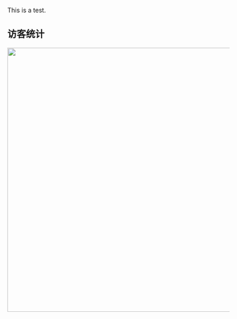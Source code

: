 This is a test.

## 访客统计

[<img src="https://www.clustrmaps.com/map_v2.png?d=D113BIqKDfM8pZP5GPJmEkbAESO1s1Hos1o90IE087E&cl=ffffff" width="600">](https://clustrmaps.com/site/1bzq1)

